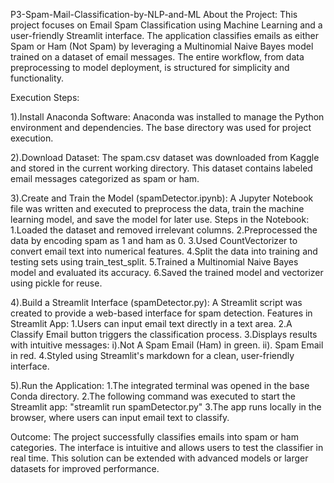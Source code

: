P3-Spam-Mail-Classification-by-NLP-and-ML
About the Project:
This project focuses on Email Spam Classification using Machine Learning and a user-friendly Streamlit interface. The application classifies emails as either Spam or Ham (Not Spam) by leveraging a Multinomial Naive Bayes model trained on a dataset of email messages. The entire workflow, from data preprocessing to model deployment, is structured for simplicity and functionality.

Execution Steps:

1).Install Anaconda Software:
Anaconda was installed to manage the Python environment and dependencies. The base directory was used for project execution.

2).Download Dataset:
The spam.csv dataset was downloaded from Kaggle and stored in the current working directory. This dataset contains labeled email messages categorized as spam or ham.

3).Create and Train the Model (spamDetector.ipynb):
A Jupyter Notebook file was written and executed to preprocess the data, train the machine learning model, and save the model for later use.
Steps in the Notebook:
 1.Loaded the dataset and removed irrelevant columns.
 2.Preprocessed the data by encoding spam as 1 and ham as 0.
 3.Used CountVectorizer to convert email text into numerical features.
 4.Split the data into training and testing sets using train_test_split.
 5.Trained a Multinomial Naive Bayes model and evaluated its accuracy.
 6.Saved the trained model and vectorizer using pickle for reuse.

4).Build a Streamlit Interface (spamDetector.py):
A Streamlit script was created to provide a web-based interface for spam detection.
Features in Streamlit App:
 1.Users can input email text directly in a text area.
 2.A Classify Email button triggers the classification process.
 3.Displays results with intuitive messages:
   i).Not A Spam Email (Ham) in green.
   ii). Spam Email in red.
 4.Styled using Streamlit's markdown for a clean, user-friendly interface.
 
5).Run the Application:
1.The integrated terminal was opened in the base Conda directory.
2.The following command was executed to start the Streamlit app:
      "streamlit run spamDetector.py"
3.The app runs locally in the browser, where users can input email text to classify.

Outcome:
The project successfully classifies emails into spam or ham categories. The interface is intuitive and allows users to test the classifier in real time. This solution can be extended with advanced models or larger datasets for improved performance.
